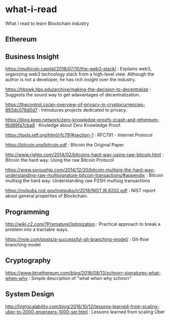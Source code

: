 # what-i-read
What I read to learn Blockchain industry

## Ethereum

## Business Insight

https://multicoin.capital/2018/07/10/the-web3-stack/
: Explains web3, organizing web3 technology stack from a high-level view. Although the author is not a developer, he has rich insight over the industry.

https://hbswk.hbs.edu/archive/making-the-decision-to-decentralize
: Suggests the sound way to get adavantages of decentralization.

https://thecontrol.co/an-overview-of-privacy-in-cryptocurrencies-893dc078d0d7
: Introduces projects dedicated to privacy.

https://blog.keep.network/zero-knowledge-proofs-zcash-and-ethereum-f6d89fa7cba8
: Knoledge about Zero Knowledge Proof.

https://tools.ietf.org/html/rfc791#section-1
: RFC791 - Internet Protocol

https://bitcoin.org/bitcoin.pdf
: Bitcoin the Original Paper

http://www.righto.com/2014/02/bitcoins-hard-way-using-raw-bitcoin.html
: Bitcoin the hard way: Using the raw Bitcoin Protocol

https://www.soroushjp.com/2014/12/20/bitcoin-multisig-the-hard-way-understanding-raw-multisignature-bitcoin-transactions/#appendix
: Bitcoin multisig the hard way: Understanding raw P2SH multisig transactions

https://nvlpubs.nist.gov/nistpubs/ir/2018/NIST.IR.8202.pdf
: NIST report about general properties of Blockchain.

## Programming

http://wiki.c2.com/?PrematureOptimization
: Practical approach to break a problem into a tractable ways.

https://nvie.com/posts/a-successful-git-branching-model/
: Git-flow branching model

## Cryptography

https://www.btcethereum.com/blog/2018/08/13/schnorr-signatures-what-when-why
: Simple description of "what when why schnorr"

## System Design

http://highscalability.com/blog/2016/10/12/lessons-learned-from-scaling-uber-to-2000-engineers-1000-ser.html
: Lessons learned from scaling Uber